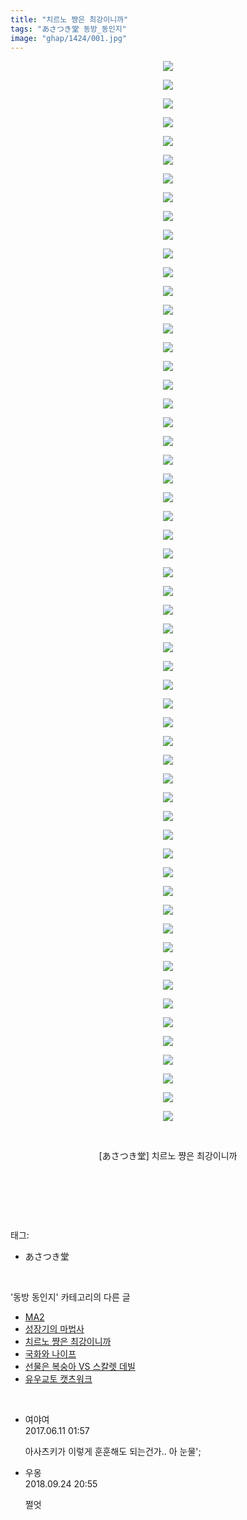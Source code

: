 ```yaml
---
title: "치르노 쨩은 최강이니까"
tags: "あさつき堂 동방_동인지"
image: "ghap/1424/001.jpg"
---
```

<div class="article">
<p style="text-align: center; clear: none; float: none;"><img src="{{ site.nasurl }}/ghap/1424/001.jpg"/></p>
<p style="text-align: center; clear: none; float: none;"><img src="{{ site.nasurl }}/ghap/1424/002.jpg"/></p>
<p style="text-align: center; clear: none; float: none;"><img src="{{ site.nasurl }}/ghap/1424/003.jpg"/></p>
<p style="text-align: center; clear: none; float: none;"><img src="{{ site.nasurl }}/ghap/1424/004.jpg"/></p>
<p style="text-align: center; clear: none; float: none;"><img src="{{ site.nasurl }}/ghap/1424/005.jpg"/></p>
<p style="text-align: center; clear: none; float: none;"><img src="{{ site.nasurl }}/ghap/1424/006.jpg"/></p>
<p style="text-align: center; clear: none; float: none;"><img src="{{ site.nasurl }}/ghap/1424/007.jpg"/></p>
<p style="text-align: center; clear: none; float: none;"><img src="{{ site.nasurl }}/ghap/1424/008.jpg"/></p>
<p style="text-align: center; clear: none; float: none;"><img src="{{ site.nasurl }}/ghap/1424/009.jpg"/></p>
<p style="text-align: center; clear: none; float: none;"><img src="{{ site.nasurl }}/ghap/1424/010.jpg"/></p>
<p style="text-align: center; clear: none; float: none;"><img src="{{ site.nasurl }}/ghap/1424/011.jpg"/></p>
<p style="text-align: center; clear: none; float: none;"><img src="{{ site.nasurl }}/ghap/1424/012.jpg"/></p>
<p style="text-align: center; clear: none; float: none;"><img src="{{ site.nasurl }}/ghap/1424/013.jpg"/></p>
<p style="text-align: center; clear: none; float: none;"><img src="{{ site.nasurl }}/ghap/1424/014.jpg"/></p>
<p style="text-align: center; clear: none; float: none;"><img src="{{ site.nasurl }}/ghap/1424/015.jpg"/></p>
<p style="text-align: center; clear: none; float: none;"><img src="{{ site.nasurl }}/ghap/1424/016.jpg"/></p>
<p style="text-align: center; clear: none; float: none;"><img src="{{ site.nasurl }}/ghap/1424/017.jpg"/></p>
<p style="text-align: center; clear: none; float: none;"><img src="{{ site.nasurl }}/ghap/1424/018.jpg"/></p>
<p style="text-align: center; clear: none; float: none;"><img src="{{ site.nasurl }}/ghap/1424/019.jpg"/></p>
<p style="text-align: center; clear: none; float: none;"><img src="{{ site.nasurl }}/ghap/1424/020.jpg"/></p>
<p style="text-align: center; clear: none; float: none;"><img src="{{ site.nasurl }}/ghap/1424/021.jpg"/></p>
<p style="text-align: center; clear: none; float: none;"><img src="{{ site.nasurl }}/ghap/1424/022.jpg"/></p>
<p style="text-align: center; clear: none; float: none;"><img src="{{ site.nasurl }}/ghap/1424/023.jpg"/></p>
<p style="text-align: center; clear: none; float: none;"><img src="{{ site.nasurl }}/ghap/1424/024.jpg"/></p>
<p style="text-align: center; clear: none; float: none;"><img src="{{ site.nasurl }}/ghap/1424/025.jpg"/></p>
<p style="text-align: center; clear: none; float: none;"><img src="{{ site.nasurl }}/ghap/1424/026.jpg"/></p>
<p style="text-align: center; clear: none; float: none;"><img src="{{ site.nasurl }}/ghap/1424/027.jpg"/></p>
<p style="text-align: center; clear: none; float: none;"><img src="{{ site.nasurl }}/ghap/1424/028.jpg"/></p>
<p style="text-align: center; clear: none; float: none;"><img src="{{ site.nasurl }}/ghap/1424/029.jpg"/></p>
<p style="text-align: center; clear: none; float: none;"><img src="{{ site.nasurl }}/ghap/1424/030.jpg"/></p>
<p style="text-align: center; clear: none; float: none;"><img src="{{ site.nasurl }}/ghap/1424/031.jpg"/></p>
<p style="text-align: center; clear: none; float: none;"><img src="{{ site.nasurl }}/ghap/1424/032.jpg"/></p>
<p style="text-align: center; clear: none; float: none;"><img src="{{ site.nasurl }}/ghap/1424/033.jpg"/></p>
<p style="text-align: center; clear: none; float: none;"><img src="{{ site.nasurl }}/ghap/1424/034.jpg"/></p>
<p style="text-align: center; clear: none; float: none;"><img src="{{ site.nasurl }}/ghap/1424/035.jpg"/></p>
<p style="text-align: center; clear: none; float: none;"><img src="{{ site.nasurl }}/ghap/1424/036.jpg"/></p>
<p style="text-align: center; clear: none; float: none;"><img src="{{ site.nasurl }}/ghap/1424/037.jpg"/></p>
<p style="text-align: center; clear: none; float: none;"><img src="{{ site.nasurl }}/ghap/1424/038.jpg"/></p>
<p style="text-align: center; clear: none; float: none;"><img src="{{ site.nasurl }}/ghap/1424/039.jpg"/></p>
<p style="text-align: center; clear: none; float: none;"><img src="{{ site.nasurl }}/ghap/1424/040.jpg"/></p>
<p style="text-align: center; clear: none; float: none;"><img src="{{ site.nasurl }}/ghap/1424/041.jpg"/></p>
<p style="text-align: center; clear: none; float: none;"><img src="{{ site.nasurl }}/ghap/1424/042.jpg"/></p>
<p style="text-align: center; clear: none; float: none;"><img src="{{ site.nasurl }}/ghap/1424/043.jpg"/></p>
<p style="text-align: center; clear: none; float: none;"><img src="{{ site.nasurl }}/ghap/1424/044.jpg"/></p>
<p style="text-align: center; clear: none; float: none;"><img src="{{ site.nasurl }}/ghap/1424/045.jpg"/></p>
<p style="text-align: center; clear: none; float: none;"><img src="{{ site.nasurl }}/ghap/1424/046.jpg"/></p>
<p style="text-align: center; clear: none; float: none;"><img src="{{ site.nasurl }}/ghap/1424/047.jpg"/></p>
<p style="text-align: center; clear: none; float: none;"><img src="{{ site.nasurl }}/ghap/1424/048.jpg"/></p>
<p style="text-align: center; clear: none; float: none;"><img src="{{ site.nasurl }}/ghap/1424/049.jpg"/></p>
<p style="text-align: center; clear: none; float: none;"><img src="{{ site.nasurl }}/ghap/1424/050.jpg"/></p>
<p style="text-align: center; clear: none; float: none;"><img src="{{ site.nasurl }}/ghap/1424/051.jpg"/></p>
<p style="text-align: center; clear: none; float: none;"><img src="{{ site.nasurl }}/ghap/1424/052.jpg"/></p>
<p style="text-align: center; clear: none; float: none;"><img src="{{ site.nasurl }}/ghap/1424/053.jpg"/></p>
<p style="text-align: center; clear: none; float: none;"><img src="{{ site.nasurl }}/ghap/1424/054.jpg"/></p>
<p style="text-align: center; clear: none; float: none;"><img src="{{ site.nasurl }}/ghap/1424/055.jpg"/></p>
<p style="text-align: center; clear: none; float: none;"><img src="{{ site.nasurl }}/ghap/1424/056.jpg"/></p>
<p style="text-align: center; clear: none; float: none;"><img src="{{ site.nasurl }}/ghap/1424/057.jpg"/></p>
<p style="text-align: center; clear: none; float: none;"><br/></p>
<p style="text-align: center; clear: none; float: none;">[あさつき堂] 치르노 쨩은 최강이니까</p>
<p style="text-align: center; clear: none; float: none;"><br/></p>
<p><br/></p>
</div><br/>
<div class="tagTrail">
<p>태그: </p>
<ul>
<li>あさつき堂</li>
</ul>
</div><br/>
<div class="another">
<p>'동방 동인지' 카테고리의 다른 글</p>
<ul>
<li><a href="/2016-08-08-ghap_1426">MA2</a></li>
<li><a href="/2016-08-08-ghap_1425">성장기의 마법사</a></li>
<li><a href="/2016-08-08-ghap_1424">치르노 쨩은 최강이니까</a></li>
<li><a href="/2016-08-08-ghap_1423">국화와 나이프</a></li>
<li><a href="/2016-08-08-ghap_1422">선물은 복숭아 VS 스칼렛 데빌</a></li>
<li><a href="/2016-08-08-ghap_1421">유우교토 캣츠워크</a></li>
</ul>
</div><br/>
<div class="cb_module cb_fluid">
<div class="cb_wrt cb_profile">
<div class="comment">
<ul>
<li class="cb_thumb_off" id="comment15010343">
<div class="cb_comment_area">
<div class="cb_info_area">
<div class="cb_section">
<span class="cb_nick_name">여야여</span>
</div>
<div class="cb_section">
<span class="cb_date">2017.06.11 01:57 </span>
</div>
</div>
<div class="cb_dsc_comment">
<p class="cb_dsc">
											아사츠키가 이렇게 훈훈해도 되는건가.. 아 눈물';
										</p>
</div>
</div></li>
<li class="cb_thumb_off" id="comment15339128">
<div class="cb_comment_area">
<div class="cb_info_area">
<div class="cb_section">
<span class="cb_nick_name">우옹</span>
</div>
<div class="cb_section">
<span class="cb_date">2018.09.24 20:55 </span>
</div>
</div>
<div class="cb_dsc_comment">
<p class="cb_dsc">
											쩔엇
										</p>
</div>
</div></li>
</ul>
</div>
</div><!-- commentList close -->
</div><br/>
